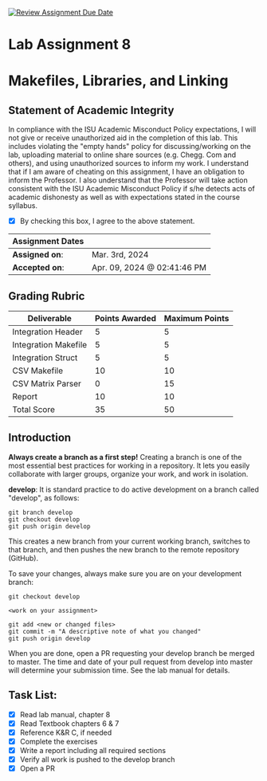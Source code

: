 [![Review Assignment Due Date](https://classroom.github.com/assets/deadline-readme-button-24ddc0f5d75046c5622901739e7c5dd533143b0c8e959d652212380cedb1ea36.svg)](https://classroom.github.com/a/y1fuPSfZ)
# Lab Assignment 8
# Makefiles, Libraries, and Linking

## Statement of Academic Integrity

In compliance with the ISU Academic Misconduct Policy expectations, I will not give or receive unauthorized aid in the completion of this lab.  This includes violating the "empty hands" policy for discussing/working on the lab, uploading material to online share sources (e.g. Chegg. Com and others), and using unauthorized sources to inform my work. I understand that if I am aware of cheating on this assignment, I have an obligation to inform the Professor. I also understand that the Professor will take action consistent with the ISU Academic Misconduct Policy if s/he detects acts of academic dishonesty as well as with expectations stated in the course syllabus.

- [x] By checking this box, I agree to the above statement.

| Assignment Dates | |
| --- | --- |
|**Assigned on**: | Mar. 3rd, 2024 |
|**Accepted on**: | Apr. 09, 2024 @ 02:41:46 PM |


## Grading Rubric

|Deliverable | Points Awarded | Maximum Points |
|---|---|---|
| Integration Header | 5 | 5 |
| Integration Makefile | 5 | 5 |
| Integration Struct | 5 | 5 |
| CSV Makefile | 10 | 10 |
| CSV Matrix Parser | 0 | 15 |
| Report | 10 | 10 |
| Total Score | 35 | 50 || Total Score | | 50 |

## Introduction

**Always create a branch as a first step!** Creating a branch is one of the most essential best practices for working in a repository. It lets you easily collaborate with larger groups, organize your work, and work in isolation.

**develop**: It is standard practice to do active development on a branch called "develop", as follows:

    git branch develop
    git checkout develop
    git push origin develop

This creates a new branch from your current working branch, switches to that branch, and then pushes the new branch to the remote repository (GitHub).

To save your changes, always make sure you are on your development branch:

    git checkout develop

    <work on your assignment>

    git add <new or changed files>
    git commit -m "A descriptive note of what you changed"
    git push origin develop

When you are done, open a PR requesting your develop branch be merged to master.
The time and date of your pull request from develop into master will determine your submission time. See the lab manual for details.


## Task List:
- [x] Read lab manual, chapter 8
- [x] Read Textbook chapters 6 & 7
- [x] Reference K&R C, if needed
- [x] Complete the exercises
- [x] Write a report including all required sections
- [x] Verify all work is pushed to the develop branch
- [x] Open a PR
